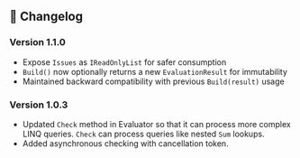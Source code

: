 ﻿## 🔧 Changelog

### Version 1.1.0
- Expose `Issues` as `IReadOnlyList` for safer consumption
- `Build()` now optionally returns a new `EvaluationResult` for immutability
- Maintained backward compatibility with previous `Build(result)` usage

### Version 1.0.3

- Updated `Check` method in Evaluator so that it can process more complex LINQ queries. `Check` can process queries like nested `Sum` lookups.
- Added asynchronous checking with cancellation token.
